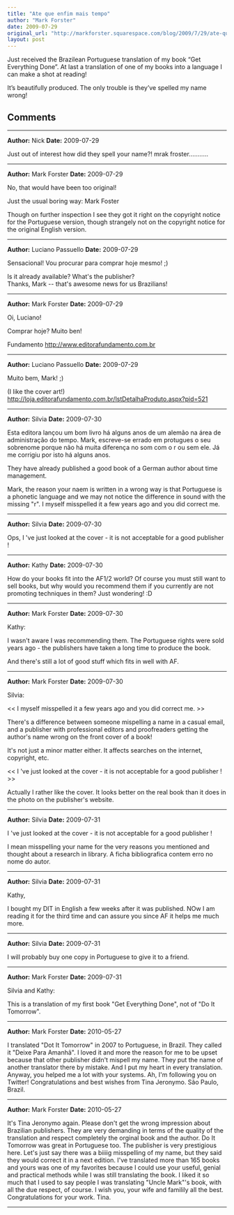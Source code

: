 ```yaml
---
title: "Ate que enfim mais tempo"
author: "Mark Forster"
date: 2009-07-29
original_url: "http://markforster.squarespace.com/blog/2009/7/29/ate-que-enfim-mais-tempo.html"
layout: post
---
```


Just received the Brazilean Portuguese translation of my book “Get Everything Done”. At last a translation of one of my books into a language I can make a shot at reading!

It’s beautifully produced. The only trouble is they’ve spelled my name wrong!


## Comments

---

**Author:** Nick
**Date:** 2009-07-29

Just out of interest how did they spell your name?! mrak froster...........

---

**Author:** Mark Forster
**Date:** 2009-07-29

No, that would have been too original!  
  
Just the usual boring way: Mark Foster  
  
Though on further inspection I see they got it right on the copyright notice for the Portuguese version, though strangely not on the copyright notice for the original English version.

---

**Author:** Luciano Passuello
**Date:** 2009-07-29

Sensacional! Vou procurar para comprar hoje mesmo! ;)  
  
Is it already available? What's the publisher?  
Thanks, Mark -- that's awesome news for us Brazilians!

---

**Author:** Mark Forster
**Date:** 2009-07-29

Oi, Luciano!  
  
Comprar hoje? Muito ben!  
  
Fundamento <http://www.editorafundamento.com.br>

---

**Author:** Luciano Passuello
**Date:** 2009-07-29

Muito bem, Mark! ;)  
  
(I like the cover art!)  
<http://loja.editorafundamento.com.br/lstDetalhaProduto.aspx?pid=521>

---

**Author:** Silvia
**Date:** 2009-07-30

Esta editora lançou um bom livro há alguns anos de um alemão na área de administração do tempo. Mark, escreve-se errado em protugues o seu sobrenome porque não há muita diferença no som com o r ou sem ele. Já me corrigiu por isto há alguns anos.  
  
They have already published a good book of a German author about time management.  
  
Mark, the reason your naem is written in a wrong way is that Portuguese is a phonetic language and we may not notice the difference in sound with the missing "r". I myself misspelled it a few years ago and you did correct me.

---

**Author:** Silvia
**Date:** 2009-07-30

Ops, I 've just looked at the cover - it is not acceptable for a good publisher !

---

**Author:** Kathy
**Date:** 2009-07-30

How do your books fit into the AF1/2 world? Of course you must still want to sell books, but why would you recommend them if you currently are not promoting techniques in them? Just wondering! :D

---

**Author:** Mark Forster
**Date:** 2009-07-30

Kathy:  
  
I wasn't aware I was recommending them. The Portuguese rights were sold years ago - the publishers have taken a long time to produce the book.  
  
And there's still a lot of good stuff which fits in well with AF.

---

**Author:** Mark Forster
**Date:** 2009-07-30

Silvia:  
  
<< I myself misspelled it a few years ago and you did correct me. >>  
  
There's a difference between someone mispelling a name in a casual email, and a publisher with professional editors and proofreaders getting the author's name wrong on the front cover of a book!   
  
It's not just a minor matter either. It affects searches on the internet, copyright, etc.  
  
<< I 've just looked at the cover - it is not acceptable for a good publisher ! >>  
  
Actually I rather like the cover. It looks better on the real book than it does in the photo on the publisher's website.

---

**Author:** Silvia
**Date:** 2009-07-31

I 've just looked at the cover - it is not acceptable for a good publisher !   
  
I mean misspelling your name for the very reasons you mentioned and thought about a research in library. A ficha bibliografica contem erro no nome do autor.

---

**Author:** Silvia
**Date:** 2009-07-31

Kathy,  
  
I bought my DIT in English a few weeks after it was published. NOw I am reading it for the third time and can assure you since AF it helps me much more.

---

**Author:** Silvia
**Date:** 2009-07-31

I will probably buy one copy in Portuguese to give it to a friend.

---

**Author:** Mark Forster
**Date:** 2009-07-31

Silvia and Kathy:  
  
This is a translation of my first book "Get Everything Done", not of "Do It Tomorrow".

---

**Author:** Mark Forster
**Date:** 2010-05-27

I translated "Dot It Tomorrow" in 2007 to Portuguese, in Brazil. They called it "Deixe Para Amanhã". I loved it and more the reason for me to be upset because that other publisher didn't mispell my name. They put the name of another translator there by mistake. And I put my heart in every translation. Anyway, you helped me a lot with your systems. Ah, I'm following you on Twitter! Congratulations and best wishes from Tina Jeronymo. São Paulo, Brazil.

---

**Author:** Mark Forster
**Date:** 2010-05-27

It's Tina Jeronymo again. Please don't get the wrong impression about Brazilian publishers. They are very demanding in terms of the quality of the translation and respect completely the orginal book and the author. Do It Tomorrow was great in Portuguese too. The publisher is very prestigious here. Let's just say there was a biiiig misspelling of my name, but they said they would correct it in a next edition. I've translated more than 165 books and yours was one of my favorites because I could use your useful, genial and practical methods while I was still translating the book. I liked it so much that I used to say people I was translating "Uncle Mark"'s book, with all the due respect, of course. I wish you, your wife and familily all the best. Congratulations for your work. Tina.

---

